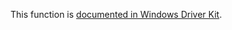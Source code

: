 This function is [documented in Windows Driver Kit](https://learn.microsoft.com/en-us/windows-hardware/drivers/ddi/wdm/nf-wdm-rtlfreeutf8string).
